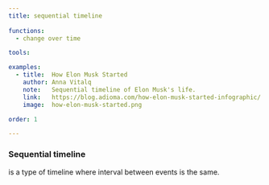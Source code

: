 ```yaml
---
title: sequential timeline
  
functions:
  - change over time

tools:

examples:
  - title:  How Elon Musk Started
    author: Anna Vitalq
    note:   Sequential timeline of Elon Musk's life.
    link:   https://blog.adioma.com/how-elon-musk-started-infographic/
    image:  how-elon-musk-started.png

order: 1

---
```


### Sequential timeline
is a type of timeline where interval between events is the same.

<!--more-->

[//]: # (TODO: rewrite, name TBD)
